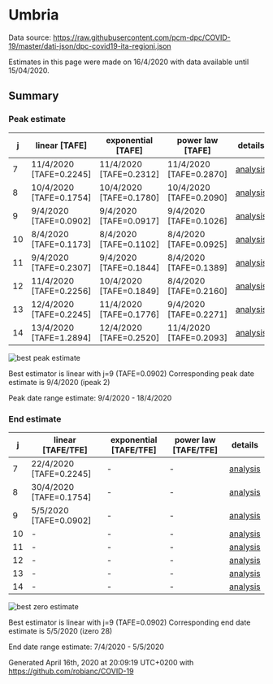 # Umbria


Data source: https://raw.githubusercontent.com/pcm-dpc/COVID-19/master/dati-json/dpc-covid19-ita-regioni.json

Estimates in this page were made on 16/4/2020 with data available until 15/04/2020.


## Summary 

### Peak estimate 
|j|linear [TAFE]|exponential [TAFE]|power law [TAFE]|details|
|---|----|-----------|---------|-------|
|7|11/4/2020 [TAFE=0.2245]|11/4/2020 [TAFE=0.2312]|11/4/2020 [TAFE=0.2870]|[analysis](COVID-19_umbria_j7_2020-04-15.md)|
|8|10/4/2020 [TAFE=0.1754]|10/4/2020 [TAFE=0.1780]|10/4/2020 [TAFE=0.2090]|[analysis](COVID-19_umbria_j8_2020-04-15.md)|
|9|9/4/2020 [TAFE=0.0902]|9/4/2020 [TAFE=0.0917]|9/4/2020 [TAFE=0.1026]|[analysis](COVID-19_umbria_j9_2020-04-15.md)|
|10|8/4/2020 [TAFE=0.1173]|8/4/2020 [TAFE=0.1102]|8/4/2020 [TAFE=0.0925]|[analysis](COVID-19_umbria_j10_2020-04-15.md)|
|11|9/4/2020 [TAFE=0.2307]|9/4/2020 [TAFE=0.1844]|8/4/2020 [TAFE=0.1389]|[analysis](COVID-19_umbria_j11_2020-04-15.md)|
|12|11/4/2020 [TAFE=0.2256]|10/4/2020 [TAFE=0.1849]|8/4/2020 [TAFE=0.2160]|[analysis](COVID-19_umbria_j12_2020-04-15.md)|
|13|12/4/2020 [TAFE=0.2245]|11/4/2020 [TAFE=0.1776]|9/4/2020 [TAFE=0.2271]|[analysis](COVID-19_umbria_j13_2020-04-15.md)|
|14|13/4/2020 [TAFE=1.2894]|12/4/2020 [TAFE=0.2520]|11/4/2020 [TAFE=0.2093]|[analysis](COVID-19_umbria_j14_2020-04-15.md)|

![best peak estimate](COVID-19_umbria_j9_2020-04-15.png)

Best estimator is linear with j=9 (TAFE=0.0902)
Corresponding peak date estimate is 9/4/2020 (ipeak 2)


Peak date range estimate: 9/4/2020 - 18/4/2020

### End estimate 
|j|linear [TAFE/TFE]|exponential [TAFE/TFE]|power law [TAFE/TFE]|details|
|---|----|-----------|---------|-------|
|7|22/4/2020 [TAFE=0.2245]|-|-|[analysis](COVID-19_umbria_j7_2020-04-15.md)|
|8|30/4/2020 [TAFE=0.1754]|-|-|[analysis](COVID-19_umbria_j8_2020-04-15.md)|
|9|5/5/2020 [TAFE=0.0902]|-|-|[analysis](COVID-19_umbria_j9_2020-04-15.md)|
|10|-|-|-|[analysis](COVID-19_umbria_j10_2020-04-15.md)|
|11|-|-|-|[analysis](COVID-19_umbria_j11_2020-04-15.md)|
|12|-|-|-|[analysis](COVID-19_umbria_j12_2020-04-15.md)|
|13|-|-|-|[analysis](COVID-19_umbria_j13_2020-04-15.md)|
|14|-|-|-|[analysis](COVID-19_umbria_j14_2020-04-15.md)|

![best zero estimate](COVID-19_umbria_j9_2020-04-15.png)

Best estimator is linear with j=9 (TAFE=0.0902)
Corresponding end date estimate is 5/5/2020 (izero 28)


End date range estimate: 7/4/2020 - 5/5/2020

Generated April 16th, 2020 at 20:09:19 UTC+0200 with https://github.com/robianc/COVID-19
